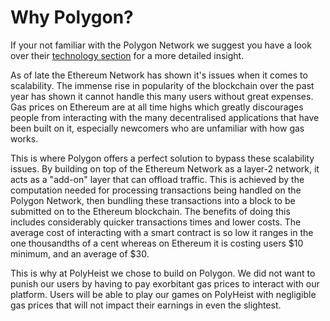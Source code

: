 # Why Polygon?

If your not familiar with the Polygon Network we suggest you have a look over their [technology section](https://polygon.technology/technology/) for a more detailed insight.

As of late the Ethereum Network has shown it's issues when it comes to scalability. The immense rise in popularity of the blockchain over the past year has shown it cannot handle this many users without great expenses. Gas prices on Ethereum are at all time highs which greatly discourages people from interacting with the many decentralised applications that have been built on it, especially newcomers who are unfamiliar with how gas works. 

This is where Polygon offers a perfect solution to bypass these scalability issues. By building on top of the Ethereum Network as a layer-2 network, it acts as a "add-on" layer that can offload traffic. This is achieved by the computation needed for processing transactions being handled on the Polygon Network, then bundling these transactions into a block to be submitted on to the Ethereum blockchain. The benefits of doing this includes considerably quicker transactions times and lower costs. The average cost of interacting with a smart contract is so low it ranges in the one thousandths of a cent whereas on Ethereum it is costing users $10 minimum, and an average of $30.

This is why at PolyHeist we chose to build on Polygon. We did not want to punish our users by having to pay exorbitant gas prices to interact with our platform. Users will be able to play our games on PolyHeist with negligible gas prices that will not impact their earnings in even the slightest.



